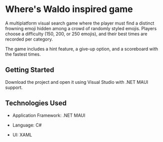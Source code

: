 # Where's Waldo inspired game

A multiplatform visual search game where the player must find a distinct frowning emoji hidden among a crowd of randomly styled emojis. Players choose a difficulty (150, 200, or 250 emojis), and their best times are recorded per category. 

The game includes a hint feature, a give-up option, and a scoreboard with the fastest times.

## Getting Started

Download the project and open it using Visual Studio with .NET MAUI support.

## Technologies Used

* Application Framework: .NET MAUI

* Language: C#

* UI: XAML
